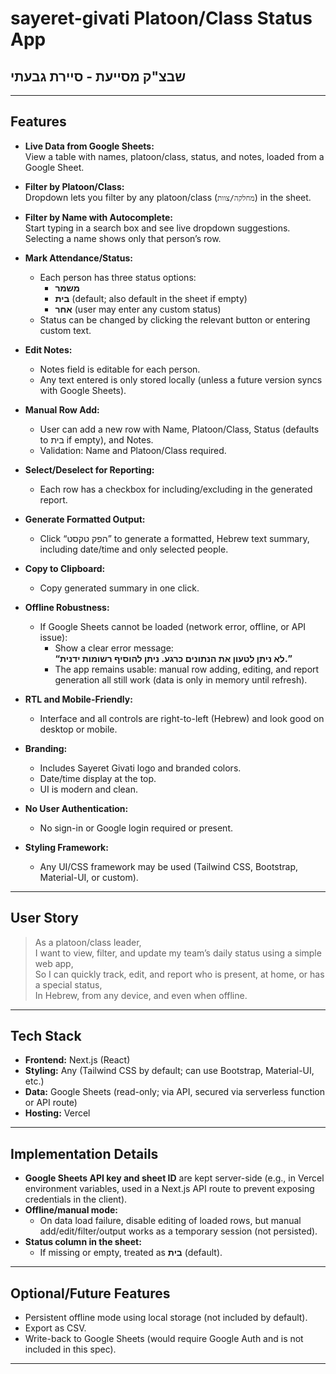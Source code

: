 
# sayeret-givati Platoon/Class Status App  

## שבצ"ק מסייעת - סיירת גבעתי

---

## Features

- **Live Data from Google Sheets:**  
  View a table with names, platoon/class, status, and notes, loaded from a Google Sheet.

- **Filter by Platoon/Class:**  
  Dropdown lets you filter by any platoon/class (`מחלקה/צוות`) in the sheet.

- **Filter by Name with Autocomplete:**  
  Start typing in a search box and see live dropdown suggestions. Selecting a name shows only that person’s row.

- **Mark Attendance/Status:**  
  - Each person has three status options:
    - **משמר**
    - **בית** (default; also default in the sheet if empty)
    - **אחר** (user may enter any custom status)
  - Status can be changed by clicking the relevant button or entering custom text.

- **Edit Notes:**  
  - Notes field is editable for each person.
  - Any text entered is only stored locally (unless a future version syncs with Google Sheets).

- **Manual Row Add:**  
  - User can add a new row with Name, Platoon/Class, Status (defaults to בית if empty), and Notes.
  - Validation: Name and Platoon/Class required.

- **Select/Deselect for Reporting:**  
  - Each row has a checkbox for including/excluding in the generated report.

- **Generate Formatted Output:**  
  - Click “הפק טקסט” to generate a formatted, Hebrew text summary, including date/time and only selected people.

- **Copy to Clipboard:**  
  - Copy generated summary in one click.

- **Offline Robustness:**  
  - If Google Sheets cannot be loaded (network error, offline, or API issue):  
    - Show a clear error message:  
      **“לא ניתן לטעון את הנתונים כרגע. ניתן להוסיף רשומות ידנית.”**
    - The app remains usable: manual row adding, editing, and report generation all still work (data is only in memory until refresh).

- **RTL and Mobile-Friendly:**  
  - Interface and all controls are right-to-left (Hebrew) and look good on desktop or mobile.

- **Branding:**  
  - Includes Sayeret Givati logo and branded colors.
  - Date/time display at the top.
  - UI is modern and clean.

- **No User Authentication:**  
  - No sign-in or Google login required or present.

- **Styling Framework:**  
  - Any UI/CSS framework may be used (Tailwind CSS, Bootstrap, Material-UI, or custom).

---

## User Story

> As a platoon/class leader,  
> I want to view, filter, and update my team’s daily status using a simple web app,  
> So I can quickly track, edit, and report who is present, at home, or has a special status,  
> In Hebrew, from any device, and even when offline.

---

## Tech Stack

- **Frontend:** Next.js (React)
- **Styling:** Any (Tailwind CSS by default; can use Bootstrap, Material-UI, etc.)
- **Data:** Google Sheets (read-only; via API, secured via serverless function or API route)
- **Hosting:** Vercel

---

## Implementation Details

- **Google Sheets API key and sheet ID** are kept server-side (e.g., in Vercel environment variables, used in a Next.js API route to prevent exposing credentials in the client).
- **Offline/manual mode:**  
  - On data load failure, disable editing of loaded rows, but manual add/edit/filter/output works as a temporary session (not persisted).
- **Status column in the sheet:**  
  - If missing or empty, treated as **בית** (default).

---

## Optional/Future Features

- Persistent offline mode using local storage (not included by default).
- Export as CSV.
- Write-back to Google Sheets (would require Google Auth and is not included in this spec).

---
